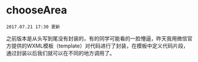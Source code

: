 # chooseArea
```2017.07.21 17:30 更新```

之前版本是从头写到尾没有封装的，有的同学可能看的一脸懵逼，昨天我用微信官方提供的WXML模板（template）对代码进行了封装，在模板中定义代码片段，通过封装以后我们就可以在不同的地方调用了。
